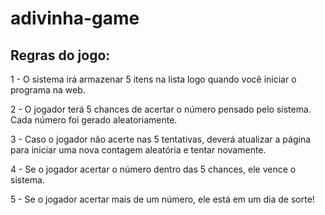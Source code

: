 # adivinha-game

## Regras do jogo:

1 - O sistema irá armazenar 5 itens na lista logo quando você iniciar o programa na web.

2 - O jogador terá 5 chances de acertar o número pensado pelo sistema. Cada número foi gerado aleatoriamente.

3 - Caso o jogador não acerte nas 5 tentativas, deverá atualizar a página para iniciar uma nova contagem aleatória e tentar novamente.

4 - Se o jogador acertar o número dentro das 5 chances, ele vence o sistema.

5 - Se o jogador acertar mais de um número, ele está em um dia de sorte!
